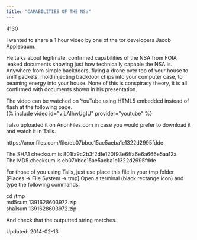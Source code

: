 ```yaml
---
title: "CAPABILITIES OF THE NSa"
---
```

4130


<p>I wanted to share a 1 hour video by one of the tor developers Jacob Applebaum.</p>
<p>He talks about legitmate, confirmed capabilities of the NSA from FOIA leaked documents showing just how technically capable the NSA is. Anywhere from simple backdoors, flying a drone over top of your house to sniff packets, mold injecting backdoor chips into your computer case, to beaming energy into your house. None of this is conspiracy theory, it is all confirmed with documents shown in his presentation.</p>
<p>The video can be watched on YouTube using HTML5 embedded instead of flash at the following page.<br/>
{% include video id="vILAlhwUgIU" provider="youtube" %}
<p>I also uploaded it on AnonFiles.com in case you would prefer to download it and watch it in Tails.</p>
<p>https://anonfiles.com/file/eb07bbcc15ae5aeba1e1322d2995fdde</p>
<p>The SHA1 checksum is 801fa9c2b3f2dfe120f93e6ffa6e6a666e5aa12a<br/>
The MD5 checksum is eb07bbcc15ae5aeba1e1322d2995fdde</p>
<p>For those of you using Tails, just use place this file in your tmp folder [Places -&gt; File System -&gt; tmp]
Open a terminal (black rectange icon) and type the following commands.</p>
<p>cd /tmp<br/>
md5sum 1391628603972.zip<br/>
sha1sum 1391628603972.zip</p>
<p>And check that the outputted string matches.</p>

Updated: 2014-02-13

